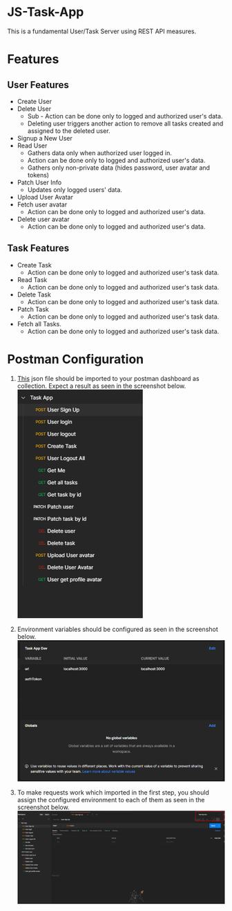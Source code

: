 # JS-Task-App

This is a fundamental User/Task Server using REST API measures.

# Features

## User Features

- Create User
- Delete User
   * Sub -  Action can be done only to logged and authorized user's data.
   * Deleting user triggers another action to remove all tasks created and assigned to the deleted user. 
- Signup a New User
- Read User 
   * Gathers data only when authorized user logged in.
   * Action can be done only to logged and authorized user's data.
   * Gathers only non-private data (hides password, user avatar and tokens)
- Patch User Info 
   * Updates only logged users' data.
- Upload User Avatar
- Fetch user avatar
   * Action can be done only to logged and authorized user's data.
- Delete user avatar
   * Action can be done only to logged and authorized user's data.


## Task Features
- Create Task
   * Action can be done only to logged and authorized user's task data.
- Read Task
   * Action can be done only to logged and authorized user's task data.
- Delete Task
   * Action can be done only to logged and authorized user's task data.
- Patch Task
   * Action can be done only to logged and authorized user's task data.
- Fetch all Tasks.
   * Action can be done only to logged and authorized user's task data.

# Postman Configuration
1. [This](/GithubReferences/Postman/Task%20App.postman_collection.json) json file should be imported to your postman dashboard as collection. Expect a result as seen in the screenshot below.
![Task App Collection](/GithubReferences/Postman/Collection.png)

3. Environment variables should be configured as seen in the screenshot below.
![Environment Configuration](/GithubReferences/Postman/EnvironmentConfiguration.png)
3. To make requests work which imported in the first step, you should assign the configured environment to each of them as seen in the screenshot below.
![Environment Selection](/GithubReferences/Postman/EnvironmentSelection.png)

